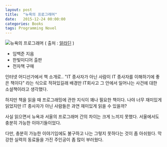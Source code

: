 ```yaml
---
layout: post
title:  "뉴욕의 프로그래머"
date:   2015-12-24 00:00:00 
categories: Books
tags: Programming Novel
---
```


![뉴욕의 프로그래머](http://image.aladin.co.kr/product/97/93/cover150/8979145128_1.jpg)
( 출처 : [알라딘](http://www.aladin.co.kr/shop/wproduct.aspx?ItemId=979386) )

 * 임백준 지음
 * 한빛미디어 출판
 * 전자책 구매

인터넷 어디선가에서 책 소개로..
"IT 종사자가 아닌 사람이 IT 종사자를 이해하기에 좋은 책이다" 라는 식으로 적혀있길래
배경만 IT회사고 그 안에서 일어나는 사건에 대한 소설책이라고 생각했다.

하지만 책을 읽을 때 프로그래밍에 관한 지식이 꽤나 필요한 책이다.
나야 너무 재미있게 읽었지만 IT 종사자가 아닌 사람들은 과연 재미있게 읽을 수 있을까?

<!--more-->

사실 읽으면서 뉴욕과 서울의 프로그래머 간의 차이는 크게 느끼지 못했다.
서울에서도 충분히 가능한 이야기들이었다.

다만, 충분히 가능한 이야기임에도 불구하고 나는 그렇지 못하다는 것이 좀 아쉬웠다.
막강한 실력의 동료들을 가진 주인공이 좀 많이 부러웠다.
